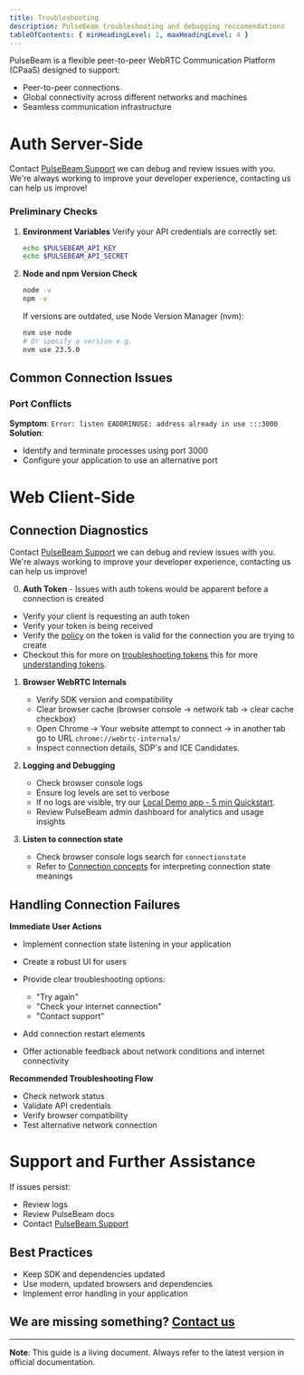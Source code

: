 ```yaml
---
title: Troubleshooting
description: PulseBeam troubleshooting and debugging reccomendations
tableOfContents: { minHeadingLevel: 1, maxHeadingLevel: 4 }
---
```


PulseBeam is a flexible peer-to-peer WebRTC Communication Platform (CPaaS) designed to support:
- Peer-to-peer connections
- Global connectivity across different networks and machines
- Seamless communication infrastructure

# Auth Server-Side

Contact [PulseBeam Support](/docs/community-and-support/support/) we can debug and review issues with you. We're always working to improve your developer experience, contacting us can help us improve!

### Preliminary Checks

1. **Environment Variables**
   Verify your API credentials are correctly set:
   ```bash
   echo $PULSEBEAM_API_KEY
   echo $PULSEBEAM_API_SECRET
   ```

2. **Node and npm Version Check**
    
   ```bash
   node -v
   npm -v
   ```
   If versions are outdated, use Node Version Manager (nvm):
   ```bash
   nvm use node
   # Or specify a version e.g.
   nvm use 23.5.0
   ```

## Common Connection Issues

### Port Conflicts
**Symptom**: `Error: listen EADDRINUSE: address already in use :::3000`
**Solution**: 
- Identify and terminate processes using port 3000
- Configure your application to use an alternative port

# Web Client-Side 

## Connection Diagnostics

Contact [PulseBeam Support](/docs/community-and-support/support/) we can debug and review issues with you. We're always working to improve your developer experience, contacting us can help us improve!

0. **Auth Token** - Issues with auth tokens would be apparent before a connection is created
- Verify your client is requesting an auth token
- Verify your token is being received
- Verify the [policy](/docs/concepts/terms#policy) on the token is valid for the connection you are trying to create
- Checkout this for more on [troubleshooting tokens](/docs/getting-started/quick-start#troubleshooting) this for more [understanding tokens](/docs/concepts/terms#token).

1. **Browser WebRTC Internals**
   - Verify SDK version and compatibility
   - Clear browser cache (browser console -> network tab -> clear cache checkbox)
   - Open Chrome -> Your website attempt to connect -> in another tab go to URL `chrome://webrtc-internals/`
   - Inspect connection details, SDP's and ICE Candidates.

2. **Logging and Debugging**
   - Check browser console logs
   - Ensure log levels are set to verbose
   - If no logs are visible, try our [Local Demo app - 5 min Quickstart](/docs/getting-started/quick-start/). 
   - Review PulseBeam admin dashboard for analytics and usage insights

3. **Listen to connection state**
   - Check browser console logs search for `connectionstate`
   - Refer to [Connection concepts](http://localhost:4321/docs/concepts/connection#connection-state) for interpreting connection state meanings

## Handling Connection Failures

**Immediate User Actions**

* Implement connection state listening in your application
* Create a robust UI for users
* Provide clear troubleshooting options:

    - "Try again"
    - "Check your internet connection"
    - "Contact support"

* Add connection restart elements
* Offer actionable feedback about network conditions and internet connectivity


**Recommended Troubleshooting Flow**

* Check network status
* Validate API credentials
* Verify browser compatibility
* Test alternative network connection

# Support and Further Assistance

If issues persist:
- Review logs
- Review PulseBeam docs
- Contact [PulseBeam Support](/docs/community-and-support/support/)

## Best Practices

- Keep SDK and dependencies updated
- Use modern, updated browsers and dependencies
- Implement error handling in your application

## We are missing something? [Contact us](/docs/community-and-support/discord/)

---

**Note**: This guide is a living document. Always refer to the latest version in official documentation.